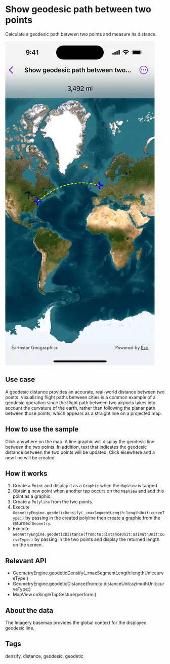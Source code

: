 # Show geodesic path between two points

Calculate a geodesic path between two points and measure its distance.

![Image of show geodesic path between two points](show-geodesic-path-between-two-points.png)

## Use case

A geodesic distance provides an accurate, real-world distance between two points. Visualizing flight paths between cities is a common example of a geodesic operation since the flight path between two airports takes into account the curvature of the earth, rather than following the planar path between those points, which appears as a straight line on a projected map.

## How to use the sample

Click anywhere on the map. A line graphic will display the geodesic line between the two points. In addition, text that indicates the geodesic distance between the two points will be updated. Click elsewhere and a new line will be created.

## How it works

1. Create a `Point` and display it as a `Graphic` when the `MapView` is tapped.
2. Obtain a new point when another tap occurs on the `MapView` and add this point as a graphic.
3. Create a `Polyline` from the two points.
4. Execute `GeometryEngine.geodeticDensify(_:maxSegmentLength:lengthUnit:curveType:)` by passing in the created polyline then create a graphic from the returned `Geometry`.
5. Execute `GeometryEngine.geodeticDistance(from:to:distanceUnit:azimuthUnit:curveType:)` by passing in the two points and display the returned length on the screen.

## Relevant API

* GeometryEngine.geodeticDensify(_:maxSegmentLength:lengthUnit:curveType:)
* GeometryEngine.geodeticDistance(from:to:distanceUnit:azimuthUnit:curveType:)
* MapView.onSingleTapGesture(perform:)

## About the data

The Imagery basemap provides the global context for the displayed geodesic line.

## Tags

 densify, distance, geodesic, geodetic
